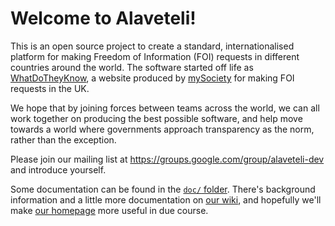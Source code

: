 # Welcome to Alaveteli!

This is an open source project to create a standard, internationalised
platform for making Freedom of Information (FOI) requests in different
countries around the world. The software started off life as
[WhatDoTheyKnow](http://github.com), a website produced by
[mySociety](http://mysociety.org) for making FOI requests in the UK.

We hope that by joining forces between teams across the world, we can
all work together on producing the best possible software, and help
move towards a world where governments approach transparency as the
norm, rather than the exception.

Please join our mailing list at
https://groups.google.com/group/alaveteli-dev and introduce yourself.

Some documentation can be found in the [`doc/` folder](./doc/).  There's
background information and a little more documentation on
[our wiki](https://github.com/sebbacon/alaveteli/wiki/Home/), and
hopefully we'll make [our homepage](http://alaveteli.org) more useful
in due course.
